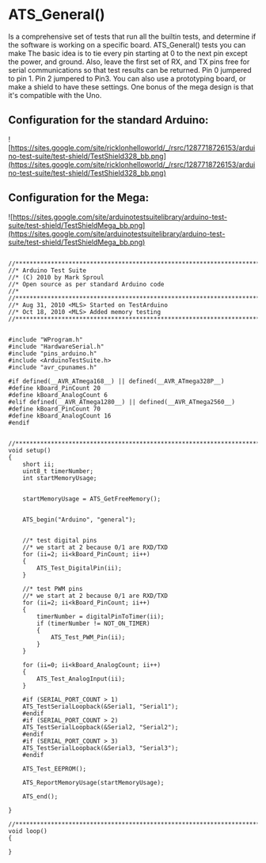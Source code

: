 # ATS\_General() #
Is a comprehensive set of tests that run all the builtin tests, and determine if the software is working on a specific board.    ATS\_General() tests you can make The basic idea is to tie every pin starting at 0 to the next pin except the power, and ground. Also, leave the first set of RX, and TX pins free for serial communications so that test results can be returned. Pin 0 jumpered to pin 1. Pin 2 jumpered to Pin3. You can also use a prototyping board, or make a shield to have these settings. One bonus of the mega design is that it's compatible with the Uno.

## Configuration for the standard Arduino: ##
![https://sites.google.com/site/ricklonhelloworld/_/rsrc/1287718726153/arduino-test-suite/test-shield/TestShield328_bb.png](https://sites.google.com/site/ricklonhelloworld/_/rsrc/1287718726153/arduino-test-suite/test-shield/TestShield328_bb.png)

## Configuration for the Mega: ##
![https://sites.google.com/site/arduinotestsuitelibrary/arduino-test-suite/test-shield/TestShieldMega_bb.png](https://sites.google.com/site/arduinotestsuitelibrary/arduino-test-suite/test-shield/TestShieldMega_bb.png)

```

//************************************************************************
//* Arduino Test Suite
//* (C) 2010 by Mark Sproul
//* Open source as per standard Arduino code
//*
//************************************************************************
//* Aug 31, 2010 <MLS> Started on TestArduino
//* Oct 18, 2010 <MLS> Added memory testing
//************************************************************************


#include "WProgram.h"
#include "HardwareSerial.h"
#include "pins_arduino.h"
#include <ArduinoTestSuite.h>
#include "avr_cpunames.h"

#if defined(__AVR_ATmega168__) || defined(__AVR_ATmega328P__)
#define kBoard_PinCount 20
#define kBoard_AnalogCount 6
#elif defined(__AVR_ATmega1280__) || defined(__AVR_ATmega2560__)
#define kBoard_PinCount 70
#define kBoard_AnalogCount 16
#endif


//************************************************************************
void setup()
{ 
    short ii;
    uint8_t timerNumber;
    int startMemoryUsage;


    startMemoryUsage = ATS_GetFreeMemory();


    ATS_begin("Arduino", "general");


    //* test digital pins
    //* we start at 2 because 0/1 are RXD/TXD
    for (ii=2; ii<kBoard_PinCount; ii++)
    {
        ATS_Test_DigitalPin(ii);
    }

    //* test PWM pins
    //* we start at 2 because 0/1 are RXD/TXD
    for (ii=2; ii<kBoard_PinCount; ii++)
    {
        timerNumber = digitalPinToTimer(ii);
        if (timerNumber != NOT_ON_TIMER)
        {
            ATS_Test_PWM_Pin(ii);
        }
    }

    for (ii=0; ii<kBoard_AnalogCount; ii++)
    {
        ATS_Test_AnalogInput(ii);
    }

    #if (SERIAL_PORT_COUNT > 1)
    ATS_TestSerialLoopback(&Serial1, "Serial1");
    #endif
    #if (SERIAL_PORT_COUNT > 2)
    ATS_TestSerialLoopback(&Serial2, "Serial2");
    #endif
    #if (SERIAL_PORT_COUNT > 3)
    ATS_TestSerialLoopback(&Serial3, "Serial3");
    #endif

    ATS_Test_EEPROM();

    ATS_ReportMemoryUsage(startMemoryUsage);

    ATS_end();

}

//************************************************************************
void loop()
{

}
```